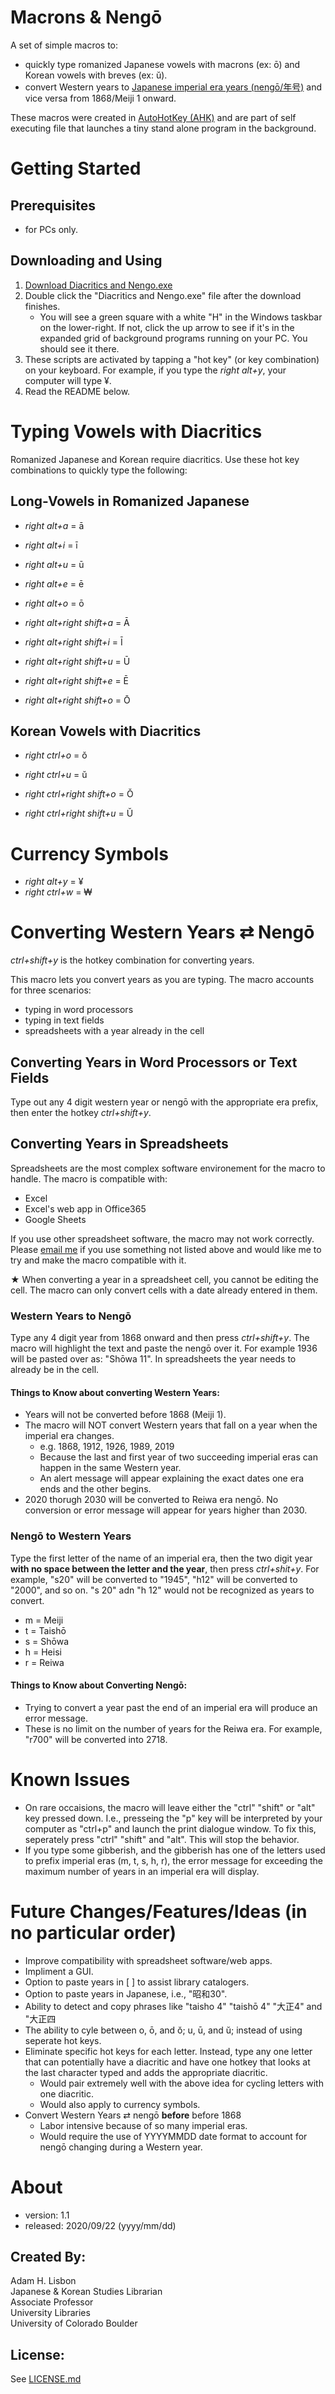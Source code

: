 # Macrons & Nengō
A set of simple macros to:
- quickly type romanized Japanese vowels with macrons (ex: ō) and Korean vowels with breves (ex: ŭ).
- convert Western years to [Japanese imperial era years (nengō/年号)](https://en.wikipedia.org/wiki/Japanese_era_name#Neng%C5%8D_in_modern_Japan) and vice versa from 1868/Meiji 1 onward.

These macros were created in [AutoHotKey (AHK)](https://www.autohotkey.com/) and are part of self executing file that launches a tiny stand alone program in the background.

# Getting Started

## Prerequisites
- for PCs only.

## Downloading and Using
1. [Download  Diacritics and Nengo.exe](https://github.com/ahlisbon/diacriticsAndNengo/raw/master/macronsAndNengo.exe)
2. Double click the "Diacritics and Nengo.exe" file after the download finishes.
   - You will see a green square with a white "H" in the Windows taskbar on the lower-right. If not, click the up arrow to see if it's in the expanded grid of background programs running on your PC. You should see it there.
3. These scripts are activated by tapping a "hot key" (or key combination) on your keyboard. For example, if you type the *right alt+y*, your computer will type ¥.
4. Read the README below.

# Typing Vowels with Diacritics

Romanized Japanese and Korean require diacritics. Use these hot key combinations to quickly type the following:

## Long-Vowels in Romanized Japanese
- *right alt+a* = ā
- *right alt+i* = ī
- *right alt+u* = ū
- *right alt+e* = ē
- *right alt+o* = ō

- *right alt+right shift+a* = Ā
- *right alt+right shift+i* = Ī
- *right alt+right shift+u* = Ū
- *right alt+right shift+e* = Ē
- *right alt+right shift+o* = Ō

## Korean Vowels with Diacritics
- *right ctrl+o* = ŏ
- *right ctrl+u* = ŭ

- *right ctrl+right shift+o* = Ŏ
- *right ctrl+right shift+u* = Ŭ

# Currency Symbols
- *right alt+y* = ¥
- *right ctrl+w* = ₩

# Converting Western Years ⇄ Nengō
*ctrl+shift+y* is the hotkey combination for converting years.

This macro lets you convert years as you are typing. The macro accounts for three scenarios:
- typing in word processors
- typing in text fields
- spreadsheets with a year already in the cell

## Converting Years in Word Processors or Text Fields
Type out any 4 digit western year or nengō with the appropriate era prefix, then enter the hotkey *ctrl+shift+y*.

## Converting Years in Spreadsheets
Spreadsheets are the most complex software environement for the macro to handle. The macro is compatible with:
- Excel
- Excel's web app in Office365 
- Google Sheets

If you use other spreadsheet software, the macro may not work correctly. Please [email me](mailto:adam.lisbon@colorado.edu) if you use something not listed above and would like me to try and make the macro compatible with it.

★ When converting a year in a spreadsheet cell, you cannot be editing the cell. The macro can only convert cells with a date already entered in them.

### Western Years to Nengō
Type any 4 digit year from 1868 onward and then press *ctrl+shift+y*. The macro will highlight the text and paste the nengō over it. For example 1936 will be pasted over as: "Shōwa 11". In spreadsheets the year needs to already be in the cell.

#### Things to Know about converting Western Years:
- Years will not be converted before 1868 (Meiji 1).
- The macro will NOT convert Western years that fall on a year when the imperial era changes.
  - e.g. 1868, 1912, 1926, 1989, 2019
  - Because the last and first year of two succeeding imperial eras can happen in the same Western year.
  - An alert message will appear explaining the exact dates one era ends and the other begins.
- 2020 thorugh 2030 will be converted to Reiwa era nengō. No conversion or error message will appear for years higher than 2030.

### Nengō to Western Years
Type the first letter of the name of an imperial era, then the two digit year **with no space between the letter and the year**, then press *ctrl+shit+y*. For example, "s20" will be converted to "1945", "h12" will be converted to "2000", and so on. "s 20" adn "h 12" would not be recognized as years to convert.
- m = Meiji
- t = Taishō
- s = Shōwa
- h = Heisi
- r = Reiwa

#### Things to Know about Converting Nengō:
- Trying to convert a year past the end of an imperial era will produce an error message.
- These is no limit on the number of years for the Reiwa era. For example, "r700" will be converted into 2718.

# Known Issues
- On rare occaisions, the macro will leave either the "ctrl" "shift" or "alt" key pressed down. I.e., presseing the "p" key will be interpreted by your computer as "ctrl+p" and launch the print dialogue window. To fix this, seperately press "ctrl" "shift" and "alt". This will stop the behavior.
- If you type some gibberish, and the gibberish has one of the letters used to prefix imperial eras (m, t, s, h, r), the error message for exceeding the maximum number of years in an imperial era will display.

# Future Changes/Features/Ideas (in no particular order)
- Improve compatibility with spreadsheet software/web apps.
- Impliment a GUI.
- Option to paste years in [ ] to assist library catalogers.
- Option to paste  years in Japanese, i.e., "昭和30".
- Ability to detect and copy phrases like "taisho 4" "taishō 4" "大正4" and "大正四
- The ability to cyle between o, ō, and ŏ; u, ū, and ŭ; instead of using seperate hot keys.
- Eliminate specific hot keys for each letter. Instead, type any one letter that can potentially have a diacritic and have one hotkey that looks at the last character typed and adds the appropriate diacritic. 
  - Would pair extremely well with the above idea for cycling letters with one diacritic.
  - Would also apply to currency symbols.
- Convert Western Years ⇄ nengō **before** before 1868
  - Labor intensive because of so many imperial eras.
  - Would require the use of YYYYMMDD date format to account for nengō changing during a Western year.

# About
- version: 1.1
- released: 2020/09/22 (yyyy/mm/dd)

## Created By:
Adam H. Lisbon  
Japanese & Korean Studies Librarian  
Associate Professor  
University Libraries  
University of Colorado Boulder  

## License:
See [LICENSE.md](https://github.com/ahlisbon/diacriticsAndNengo/blob/master/LICENSE.md)
